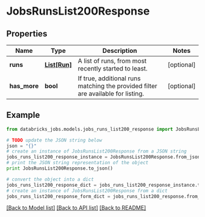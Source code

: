 # JobsRunsList200Response


## Properties
Name | Type | Description | Notes
------------ | ------------- | ------------- | -------------
**runs** | [**List[Run]**](Run.md) | A list of runs, from most recently started to least. | [optional] 
**has_more** | **bool** | If true, additional runs matching the provided filter are available for listing. | [optional] 

## Example

```python
from databricks_jobs.models.jobs_runs_list200_response import JobsRunsList200Response

# TODO update the JSON string below
json = "{}"
# create an instance of JobsRunsList200Response from a JSON string
jobs_runs_list200_response_instance = JobsRunsList200Response.from_json(json)
# print the JSON string representation of the object
print JobsRunsList200Response.to_json()

# convert the object into a dict
jobs_runs_list200_response_dict = jobs_runs_list200_response_instance.to_dict()
# create an instance of JobsRunsList200Response from a dict
jobs_runs_list200_response_form_dict = jobs_runs_list200_response.from_dict(jobs_runs_list200_response_dict)
```
[[Back to Model list]](../README.md#documentation-for-models) [[Back to API list]](../README.md#documentation-for-api-endpoints) [[Back to README]](../README.md)


